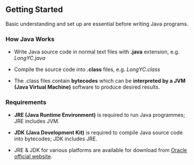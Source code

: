 ## Getting Started

Basic understanding and set up are essential before writing Java programs.

### How Java Works

- Write Java source code in normal text files with **.java** extension, e.g. *LongYC.java*

- Compile the source code into **.class** files, e.g. *LongYC.class*

- The .class files contain **bytecodes** which can be **interpreted by a JVM (Java Virtual Machine)** software to produce desired results.

### Requirements

- **JRE (Java Runtime Environment)** is required to run Java programmes; JRE includes JVM.

- **JDK (Java Development Kit)** is required to compile Java source code into bytecodes; JDK includes JRE.

- JRE & JDK for various platforms are available for download from [Oracle official website](http://www.oracle.com/technetwork/java/javase/downloads/index.html "Java SE - Downloads | Oracle Technology Network | Oracle").
